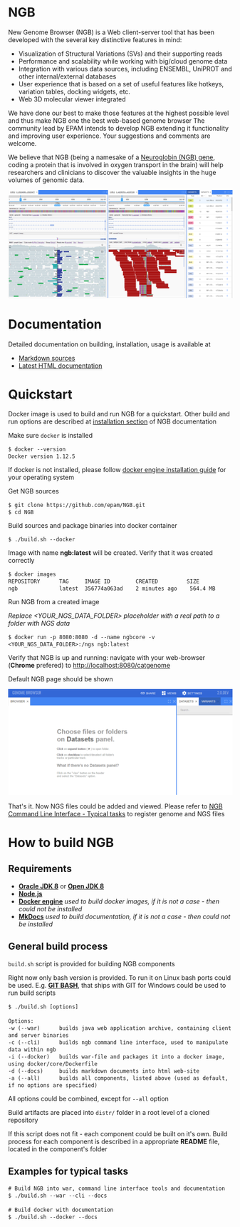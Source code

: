 # NGB
New Genome Browser (NGB) is a Web client-server tool that has been developed with the several key distinctive features in mind:  
* Visualization of Structural Variations (SVs) and their supporting reads
* Performance and scalability while working with big/cloud genome data
* Integration with various data sources, including ENSEMBL, UniPROT and other internal/external databases
* User experience that is based on a set of useful features like hotkeys, variation tables, docking widgets, etc.
* Web 3D molecular viewer integrated

We have done our best to make those features at the highest possible level and thus make NGB one the best web-based genome browser
The community lead by EPAM intends to develop NGB extending it functionality and improving user experience. Your suggestions and comments are welcome.

We believe that NGB (being a namesake of a [Neuroglobin (NGB) gene](http://www.uniprot.org/uniprot/Q9NPG2), coding a protein that is involved in oxygen transport in the brain) will help researchers and clinicians to discover the valuable insights in the huge volumes of genomic data.

![NGB](docs/readme-images/general-view.png)

# Documentation

Detailed documentation on building, installation, usage is available at
* [Markdown sources](docs/README.md)
* [Latest HTML documentation](http://ngb.opensource.epam.com/distr/latest/docs)

# Quickstart

Docker image is used to build and run NGB for a quickstart. Other build and run options are described at [installation section](docs/md/installation/overview.md) of NGB documentation

Make sure `docker` is installed

```
$ docker --version
Docker version 1.12.5
```

If docker is not installed, please follow [docker engine installation guide](https://docs.docker.com/engine/installation/) for your operating system

Get NGB sources

```
$ git clone https://github.com/epam/NGB.git
$ cd NGB
```

Build sources and package binaries into docker container

```
$ ./build.sh --docker
```

Image with name **ngb:latest** will be created. Verify that it was created correctly

```
$ docker images
REPOSITORY      TAG     IMAGE ID        CREATED         SIZE
ngb             latest  356774a063ad    2 minutes ago    564.4 MB
```

Run NGB from a created image

*Replace <YOUR_NGS_DATA_FOLDER> placeholder with a real path to a folder with NGS data*

```
$ docker run -p 8080:8080 -d --name ngbcore -v <YOUR_NGS_DATA_FOLDER>:/ngs ngb:latest
```

Verify that NGB is up and running: navigate with your web-browser (**Chrome** prefered) to [http://localhost:8080/catgenome](http://localhost:8080/catgenome)

Default NGB page should be shown

![Docker Empty View](docs/readme-images/docker-empty-view.png)

That's it. Now NGS files could be added and viewed. Please refer to [NGB Command Line Interface - Typical tasks](docs/md/cli/typical-tasks.md) to register genome and NGS files

# How to build NGB

## Requirements

* **[Oracle JDK 8](https://docs.oracle.com/javase/8/docs/technotes/guides/install/install_overview.html)** or **[Open JDK 8](http://openjdk.java.net/install/)**
* **[Node.js](https://nodejs.org/en/download/package-manager/)** 
* **[Docker engine](https://docs.docker.com/engine/installation/)** *used to build docker images, if it is not a case - then could not be installed*
* **[MkDocs](http://www.mkdocs.org/#installation)** *used to build documentation, if it is not a case - then could not be installed*

## General build process

`build.sh` script is provided for building NGB components

Right now only bash version is provided. To run it on Linux bash ports could be used. E.g. **[GIT BASH](https://git-for-windows.github.io/)**, that ships with GIT for Windows could be used to run build scripts

```
$ ./build.sh [options]

Options:
-w (--war)      builds java web application archive, containing client and server binaries
-c (--cli)      builds ngb command line interface, used to manipulate data within ngb
-i (--docker)   builds war-file and packages it into a docker image, using docker/core/Dockerfile
-d (--docs)     builds markdown documents into html web-site
-a (--all)      builds all components, listed above (used as default, if no options are specified)
```

All options could be combined, except for `--all` option

Build artifacts are placed into `distr/` folder in a root level of a cloned repository

If this script does not fit - each component could be built on it's own. Build process for each component is described in a appropriate **README** file, located in the component's folder

## Examples for typical tasks
```
# Build NGB into war, command line interface tools and documentation
$ ./build.sh --war --cli --docs

# Build docker with documentation
$ ./build.sh --docker --docs
```
